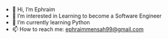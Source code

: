 - 👋 Hi, I’m Ephraim  
- 👀 I’m interested in Learning to become a Software Engineer
- 🌱 I’m currently learning Python
- 📫 How to reach me: ephraimmensah99@gmail.com

<!---
greatnessmensah/greatnessmensah is a ✨ special ✨ repository because its `README.md` (this file) appears on your GitHub profile.
You can click the Preview link to take a look at your changes.
--->
